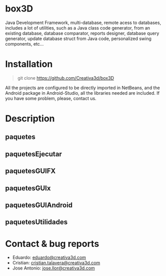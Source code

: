 box3D
=====

Java Development Framework, multi-database, remote acess to databases, includes a lot of utilities, 
such as a Java class code generator, from an existing database, database comparator, reports designer,
database query generator, update database struct from Java code, personalized swing components, etc...

# Installation

> git clone https://github.com/Creativa3d/box3D

All the projects are configured to be directly imported in NetBeans, and the Android package
in Android-Studio, all the libraries needed are included. If you have some problem, please,
contact us.

# Description

## paquetes



## paquetesEjecutar



## paquetesGUIFX



## paquetesGUIx



## paquetesGUIAndroid



## paquetesUtilidades



# Contact & bug reports

- Eduardo: eduardo@creativa3d.com
- Cristian: cristian.talavera@creativa3d.com
- Jose Antonio: jose.llor@creativa3d.com
